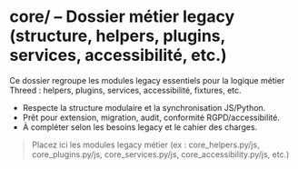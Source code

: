 # core/ – Dossier métier legacy (structure, helpers, plugins, services, accessibilité, etc.)

Ce dossier regroupe les modules legacy essentiels pour la logique métier Threed : helpers, plugins, services, accessibilité, fixtures, etc.

- Respecte la structure modulaire et la synchronisation JS/Python.
- Prêt pour extension, migration, audit, conformité RGPD/accessibilité.
- À compléter selon les besoins legacy et le cahier des charges.

> Placez ici les modules legacy métier (ex : core_helpers.py/js, core_plugins.py/js, core_services.py/js, core_accessibility.py/js, etc.)
